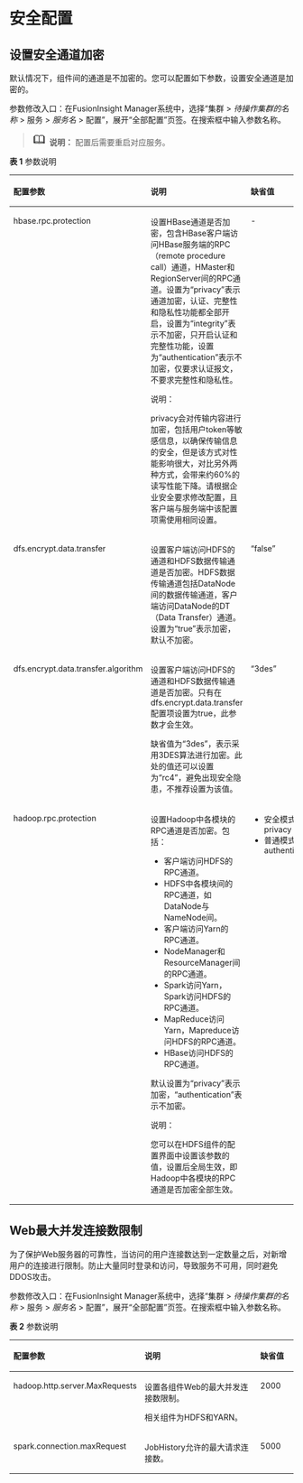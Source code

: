 # 安全配置<a name="admin_guide_000277"></a>

## 设置安全通道加密<a name="s608e0c361474408a9178fb8cffe89e29"></a>

默认情况下，组件间的通道是不加密的。您可以配置如下参数，设置安全通道是加密的。

参数修改入口：在FusionInsight Manager系统中，选择“集群 \>  _待操作集群的名称_  \> 服务 \>  _服务名_  \> 配置”，展开“全部配置”页签。在搜索框中输入参数名称。

>![](public_sys-resources/icon-note.gif) **说明：** 
>配置后需要重启对应服务。

**表 1**  参数说明

<a name="zh-cn_topic_0046736705_table11571729"></a>
<table><thead align="left"><tr id="zh-cn_topic_0046736705_row61436467"><th class="cellrowborder" valign="top" width="28.28%" id="mcps1.2.4.1.1"><p id="zh-cn_topic_0046736705_p10297939"><a name="zh-cn_topic_0046736705_p10297939"></a><a name="zh-cn_topic_0046736705_p10297939"></a><strong id="zh-cn_topic_0046736705_b25572589"><a name="zh-cn_topic_0046736705_b25572589"></a><a name="zh-cn_topic_0046736705_b25572589"></a>配置参数</strong></p>
</th>
<th class="cellrowborder" valign="top" width="56.57%" id="mcps1.2.4.1.2"><p id="zh-cn_topic_0046736705_p58113810"><a name="zh-cn_topic_0046736705_p58113810"></a><a name="zh-cn_topic_0046736705_p58113810"></a><strong id="zh-cn_topic_0046736705_b53262248"><a name="zh-cn_topic_0046736705_b53262248"></a><a name="zh-cn_topic_0046736705_b53262248"></a>说明</strong></p>
</th>
<th class="cellrowborder" valign="top" width="15.15%" id="mcps1.2.4.1.3"><p id="zh-cn_topic_0046736705_p19274797"><a name="zh-cn_topic_0046736705_p19274797"></a><a name="zh-cn_topic_0046736705_p19274797"></a><strong id="zh-cn_topic_0046736705_b39255446"><a name="zh-cn_topic_0046736705_b39255446"></a><a name="zh-cn_topic_0046736705_b39255446"></a>缺省值</strong></p>
</th>
</tr>
</thead>
<tbody><tr id="zh-cn_topic_0046736705_row25574597"><td class="cellrowborder" valign="top" width="28.28%" headers="mcps1.2.4.1.1 "><p id="zh-cn_topic_0046736705_p58276509"><a name="zh-cn_topic_0046736705_p58276509"></a><a name="zh-cn_topic_0046736705_p58276509"></a>hbase.rpc.protection</p>
</td>
<td class="cellrowborder" valign="top" width="56.57%" headers="mcps1.2.4.1.2 "><p id="zh-cn_topic_0046736705_p22776773"><a name="zh-cn_topic_0046736705_p22776773"></a><a name="zh-cn_topic_0046736705_p22776773"></a>设置HBase通道是否加密，包含HBase客户端访问HBase服务端的RPC（remote procedure call）通道，HMaster和RegionServer间的RPC通道。设置为“privacy”表示通道加密，认证、完整性和隐私性功能都全部开启，设置为“integrity”表示不加密，只开启认证和完整性功能，设置为“authentication”表示不加密，仅要求认证报文，不要求完整性和隐私性。</p>
<div class="note" id="zh-cn_topic_0046736705_note3664366"><a name="zh-cn_topic_0046736705_note3664366"></a><a name="zh-cn_topic_0046736705_note3664366"></a><span class="notetitle"> 说明： </span><div class="notebody"><p class="textintable" id="zh-cn_topic_0046736705_p32979301"><a name="zh-cn_topic_0046736705_p32979301"></a><a name="zh-cn_topic_0046736705_p32979301"></a>privacy会对传输内容进行加密，包括用户token等敏感信息，以确保传输信息的安全，但是该方式对性能影响很大，对比另外两种方式，会带来约60%的读写性能下降。请根据企业安全要求修改配置，且客户端与服务端中该配置项需使用相同设置。</p>
</div></div>
</td>
<td class="cellrowborder" valign="top" width="15.15%" headers="mcps1.2.4.1.3 "><p id="zh-cn_topic_0046736705_p54077734"><a name="zh-cn_topic_0046736705_p54077734"></a><a name="zh-cn_topic_0046736705_p54077734"></a>-</p>
</td>
</tr>
<tr id="zh-cn_topic_0046736705_row16937562"><td class="cellrowborder" valign="top" width="28.28%" headers="mcps1.2.4.1.1 "><p id="zh-cn_topic_0046736705_p29765295"><a name="zh-cn_topic_0046736705_p29765295"></a><a name="zh-cn_topic_0046736705_p29765295"></a>dfs.encrypt.data.transfer</p>
</td>
<td class="cellrowborder" valign="top" width="56.57%" headers="mcps1.2.4.1.2 "><p id="zh-cn_topic_0046736705_p62178680"><a name="zh-cn_topic_0046736705_p62178680"></a><a name="zh-cn_topic_0046736705_p62178680"></a>设置客户端访问HDFS的通道和HDFS数据传输通道是否加密。HDFS数据传输通道包括DataNode间的数据传输通道，客户端访问DataNode的DT（Data Transfer）通道。设置为“true”表示加密，默认不加密。</p>
</td>
<td class="cellrowborder" valign="top" width="15.15%" headers="mcps1.2.4.1.3 "><p id="zh-cn_topic_0046736705_p3308318"><a name="zh-cn_topic_0046736705_p3308318"></a><a name="zh-cn_topic_0046736705_p3308318"></a>“false”</p>
</td>
</tr>
<tr id="zh-cn_topic_0046736705_row29774863"><td class="cellrowborder" valign="top" width="28.28%" headers="mcps1.2.4.1.1 "><p id="zh-cn_topic_0046736705_p62953674"><a name="zh-cn_topic_0046736705_p62953674"></a><a name="zh-cn_topic_0046736705_p62953674"></a>dfs.encrypt.data.transfer.algorithm</p>
</td>
<td class="cellrowborder" valign="top" width="56.57%" headers="mcps1.2.4.1.2 "><p id="zh-cn_topic_0046736705_p66082838"><a name="zh-cn_topic_0046736705_p66082838"></a><a name="zh-cn_topic_0046736705_p66082838"></a>设置客户端访问HDFS的通道和HDFS数据传输通道是否加密。只有在dfs.encrypt.data.transfer配置项设置为true，此参数才会生效。</p>
<p id="zh-cn_topic_0046736705_p57874634"><a name="zh-cn_topic_0046736705_p57874634"></a><a name="zh-cn_topic_0046736705_p57874634"></a>缺省值为“3des”，表示采用3DES算法进行加密。此处的值还可以设置为“rc4”，避免出现安全隐患，不推荐设置为该值。</p>
</td>
<td class="cellrowborder" valign="top" width="15.15%" headers="mcps1.2.4.1.3 "><p id="zh-cn_topic_0046736705_p57333745"><a name="zh-cn_topic_0046736705_p57333745"></a><a name="zh-cn_topic_0046736705_p57333745"></a>“3des”</p>
</td>
</tr>
<tr id="zh-cn_topic_0046736705_row46241663"><td class="cellrowborder" valign="top" width="28.28%" headers="mcps1.2.4.1.1 "><p id="zh-cn_topic_0046736705_p54587245"><a name="zh-cn_topic_0046736705_p54587245"></a><a name="zh-cn_topic_0046736705_p54587245"></a>hadoop.rpc.protection</p>
</td>
<td class="cellrowborder" valign="top" width="56.57%" headers="mcps1.2.4.1.2 "><p id="zh-cn_topic_0046736705_p59490699"><a name="zh-cn_topic_0046736705_p59490699"></a><a name="zh-cn_topic_0046736705_p59490699"></a>设置Hadoop中各模块的RPC通道是否加密。包括：</p>
<a name="zh-cn_topic_0046736705_ul65654243"></a><a name="zh-cn_topic_0046736705_ul65654243"></a><ul id="zh-cn_topic_0046736705_ul65654243"><li>客户端访问HDFS的RPC通道。</li><li>HDFS中各模块间的RPC通道，如DataNode与NameNode间。</li><li>客户端访问Yarn的RPC通道。</li><li>NodeManager和ResourceManager间的RPC通道。</li><li>Spark访问Yarn，Spark访问HDFS的RPC通道。</li><li>MapReduce访问Yarn，Mapreduce访问HDFS的RPC通道。</li><li>HBase访问HDFS的RPC通道。</li></ul>
<p id="zh-cn_topic_0046736705_p30428869"><a name="zh-cn_topic_0046736705_p30428869"></a><a name="zh-cn_topic_0046736705_p30428869"></a>默认设置为“privacy”表示加密，“authentication”表示不加密。</p>
<div class="note" id="zh-cn_topic_0046736705_note5424368"><a name="zh-cn_topic_0046736705_note5424368"></a><a name="zh-cn_topic_0046736705_note5424368"></a><span class="notetitle"> 说明： </span><div class="notebody"><p class="textintable" id="zh-cn_topic_0046736705_p48819313"><a name="zh-cn_topic_0046736705_p48819313"></a><a name="zh-cn_topic_0046736705_p48819313"></a>您可以在HDFS组件的配置界面中设置该参数的值，设置后全局生效，即Hadoop中各模块的RPC通道是否加密全部生效。</p>
</div></div>
</td>
<td class="cellrowborder" valign="top" width="15.15%" headers="mcps1.2.4.1.3 "><a name="ul126721846184612"></a><a name="ul126721846184612"></a><ul id="ul126721846184612"><li>安全模式：privacy</li><li>普通模式：authentication</li></ul>
</td>
</tr>
</tbody>
</table>

## Web最大并发连接数限制<a name="sa7ffddfc170a43359d5bd738966900f7"></a>

为了保护Web服务器的可靠性，当访问的用户连接数达到一定数量之后，对新增用户的连接进行限制。防止大量同时登录和访问，导致服务不可用，同时避免DDOS攻击。

参数修改入口：在FusionInsight Manager系统中，选择“集群 \>  _待操作集群的名称_  \> 服务 \>  _服务名_  \> 配置”，展开“全部配置”页签。在搜索框中输入参数名称。

**表 2**  参数说明

<a name="zh-cn_topic_0046736705_table62042342"></a>
<table><thead align="left"><tr id="zh-cn_topic_0046736705_row63757280"><th class="cellrowborder" valign="top" width="28.28%" id="mcps1.2.4.1.1"><p id="zh-cn_topic_0046736705_p64066064"><a name="zh-cn_topic_0046736705_p64066064"></a><a name="zh-cn_topic_0046736705_p64066064"></a><strong id="zh-cn_topic_0046736705_b39723666"><a name="zh-cn_topic_0046736705_b39723666"></a><a name="zh-cn_topic_0046736705_b39723666"></a>配置参数</strong></p>
</th>
<th class="cellrowborder" valign="top" width="56.57%" id="mcps1.2.4.1.2"><p id="zh-cn_topic_0046736705_p63500359"><a name="zh-cn_topic_0046736705_p63500359"></a><a name="zh-cn_topic_0046736705_p63500359"></a><strong id="zh-cn_topic_0046736705_b34632325"><a name="zh-cn_topic_0046736705_b34632325"></a><a name="zh-cn_topic_0046736705_b34632325"></a>说明</strong></p>
</th>
<th class="cellrowborder" valign="top" width="15.15%" id="mcps1.2.4.1.3"><p id="zh-cn_topic_0046736705_p53754906"><a name="zh-cn_topic_0046736705_p53754906"></a><a name="zh-cn_topic_0046736705_p53754906"></a><strong id="zh-cn_topic_0046736705_b14032107"><a name="zh-cn_topic_0046736705_b14032107"></a><a name="zh-cn_topic_0046736705_b14032107"></a>缺省值</strong></p>
</th>
</tr>
</thead>
<tbody><tr id="zh-cn_topic_0046736705_row62858922"><td class="cellrowborder" valign="top" width="28.28%" headers="mcps1.2.4.1.1 "><p id="zh-cn_topic_0046736705_p58407954"><a name="zh-cn_topic_0046736705_p58407954"></a><a name="zh-cn_topic_0046736705_p58407954"></a>hadoop.http.server.MaxRequests</p>
</td>
<td class="cellrowborder" valign="top" width="56.57%" headers="mcps1.2.4.1.2 "><p id="zh-cn_topic_0046736705_p33423818"><a name="zh-cn_topic_0046736705_p33423818"></a><a name="zh-cn_topic_0046736705_p33423818"></a>设置各组件Web的最大并发连接数限制。</p>
<p id="zh-cn_topic_0046736705_p32378907"><a name="zh-cn_topic_0046736705_p32378907"></a><a name="zh-cn_topic_0046736705_p32378907"></a>相关组件为HDFS和YARN。</p>
</td>
<td class="cellrowborder" valign="top" width="15.15%" headers="mcps1.2.4.1.3 "><p id="zh-cn_topic_0046736705_p5445839"><a name="zh-cn_topic_0046736705_p5445839"></a><a name="zh-cn_topic_0046736705_p5445839"></a>2000</p>
</td>
</tr>
<tr id="row408194120658"><td class="cellrowborder" valign="top" width="28.28%" headers="mcps1.2.4.1.1 "><p id="p3673747720658"><a name="p3673747720658"></a><a name="p3673747720658"></a>spark.connection.maxRequest</p>
</td>
<td class="cellrowborder" valign="top" width="56.57%" headers="mcps1.2.4.1.2 "><p id="p2294565720658"><a name="p2294565720658"></a><a name="p2294565720658"></a>JobHistory允许的最大请求连接数。</p>
</td>
<td class="cellrowborder" valign="top" width="15.15%" headers="mcps1.2.4.1.3 "><p id="p4665895820658"><a name="p4665895820658"></a><a name="p4665895820658"></a>5000</p>
</td>
</tr>
</tbody>
</table>


